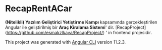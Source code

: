 # RecapRentACar
**(Nitelikli) Yazılım Geliştirici Yetiştirme Kampı** kapsamında gerçekleştirilen Angular ile geliştirilmiş bir **Araç Kiralama Sistemi**' dir. [RecapProject] (https://github.com/esmakzlkaya/RecapProject/) ' in frontend projesidir. 

This project was generated with [Angular CLI](https://github.com/angular/angular-cli) version 11.2.3.

